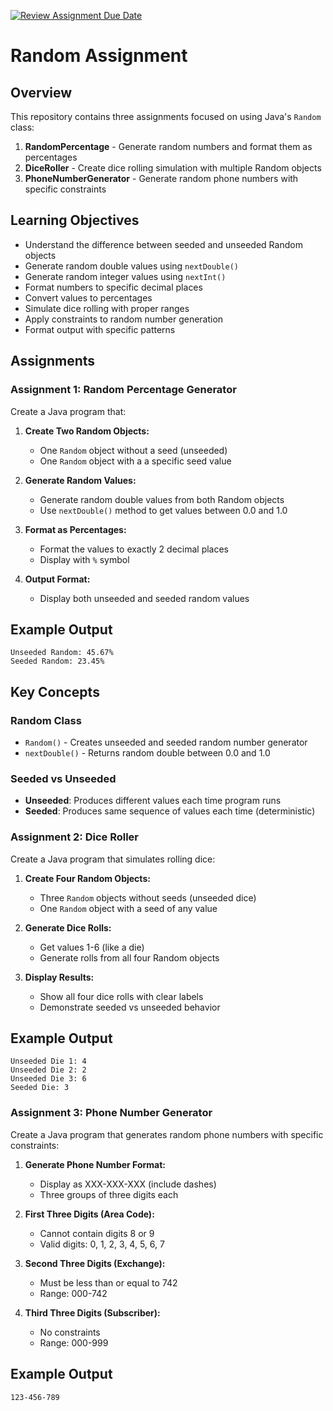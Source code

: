 [![Review Assignment Due Date](https://classroom.github.com/assets/deadline-readme-button-22041afd0340ce965d47ae6ef1cefeee28c7c493a6346c4f15d667ab976d596c.svg)](https://classroom.github.com/a/_X2bJkBB)
# Random Assignment

## Overview
This repository contains three assignments focused on using Java's `Random` class:
1. **RandomPercentage** - Generate random numbers and format them as percentages
2. **DiceRoller** - Create dice rolling simulation with multiple Random objects
3. **PhoneNumberGenerator** - Generate random phone numbers with specific constraints

## Learning Objectives
- Understand the difference between seeded and unseeded Random objects
- Generate random double values using `nextDouble()`
- Generate random integer values using `nextInt()`
- Format numbers to specific decimal places
- Convert values to percentages
- Simulate dice rolling with proper ranges
- Apply constraints to random number generation
- Format output with specific patterns

## Assignments

### Assignment 1: Random Percentage Generator

Create a Java program that:

1. **Create Two Random Objects:**
   - One `Random` object without a seed (unseeded)
   - One `Random` object with a a specific seed value

2. **Generate Random Values:**
   - Generate random double values from both Random objects
   - Use `nextDouble()` method to get values between 0.0 and 1.0

3. **Format as Percentages:**
   - Format the values to exactly 2 decimal places
   - Display with `%` symbol

4. **Output Format:**
   - Display both unseeded and seeded random values

## Example Output
```
Unseeded Random: 45.67%
Seeded Random: 23.45%
```

## Key Concepts

### Random Class
- `Random()` - Creates unseeded and seeded random number generator
- `nextDouble()` - Returns random double between 0.0 and 1.0

### Seeded vs Unseeded
- **Unseeded**: Produces different values each time program runs
- **Seeded**: Produces same sequence of values each time (deterministic)


### Assignment 2: Dice Roller

Create a Java program that simulates rolling dice:

1. **Create Four Random Objects:**
   - Three `Random` objects without seeds (unseeded dice)
   - One `Random` object with a seed of any value

2. **Generate Dice Rolls:**
   - Get values 1-6 (like a die)
   - Generate rolls from all four Random objects

3. **Display Results:**
   - Show all four dice rolls with clear labels
   - Demonstrate seeded vs unseeded behavior

## Example Output
```
Unseeded Die 1: 4
Unseeded Die 2: 2
Unseeded Die 3: 6
Seeded Die: 3
```

### Assignment 3: Phone Number Generator

Create a Java program that generates random phone numbers with specific constraints:

1. **Generate Phone Number Format:**
   - Display as XXX-XXX-XXX (include dashes)
   - Three groups of three digits each

2. **First Three Digits (Area Code):**
   - Cannot contain digits 8 or 9
   - Valid digits: 0, 1, 2, 3, 4, 5, 6, 7

3. **Second Three Digits (Exchange):**
   - Must be less than or equal to 742
   - Range: 000-742

4. **Third Three Digits (Subscriber):**
   - No constraints
   - Range: 000-999

## Example Output
```
123-456-789
```

